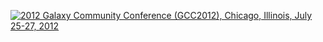 [<img class="img-fluid mx-auto" src="/events/gcc2012/GCC2012LogoWide800.png" alt="2012 Galaxy Community Conference (GCC2012), Chicago, Illinois, July 25-27, 2012" />](/events/gcc2012/)
<br /><br />
